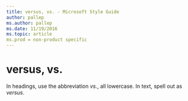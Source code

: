 ```yaml
---
title: versus, vs. - Microsoft Style Guide
author: pallep
ms.author: pallep
ms.date: 11/19/2016
ms.topic: article
ms.prod = non-product specific
---
```


# versus, vs.

In headings, use the abbreviation *vs.*, all lowercase. In text, spell out as *versus*.
